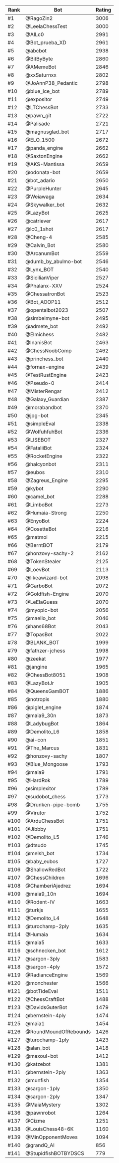 Rank|Bot|Rating
---|---|---
#1|@RagoZin2|3006
#2|@LeelaChessTest|3000
#3|@AILc0|2991
#4|@Bot_prueba_XD|2961
#5|@abcbot|2938
#6|@BitByByte|2860
#7|@AMemeBot|2846
#8|@xxSaturnxx|2802
#9|@JoAnnP38_Pedantic|2798
#10|@blue_ice_bot|2789
#11|@expositor|2749
#12|@LTChessBot|2733
#13|@pawn_git|2722
#14|@Palisade|2721
#15|@magnusglad_bot|2717
#16|@ELO_1500|2672
#17|@panda_engine|2662
#18|@SaxtonEngine|2662
#19|@AKS-Mantissa|2659
#20|@odonata-bot|2659
#21|@bot_adario|2650
#22|@PurpleHunter|2645
#23|@Weiawaga|2634
#24|@Skywalker_bot|2632
#25|@LazyBot|2625
#26|@catriever|2617
#27|@lc0_1shot|2617
#28|@Cheng-4|2585
#29|@Calvin_Bot|2580
#30|@ArcanumBot|2559
#31|@dumb_by_abulmo-bot|2546
#32|@Lynx_BOT|2540
#33|@SicilianViper|2527
#34|@Phalanx-XXV|2524
#35|@ChessatronBot|2523
#36|@Bot_AOOP11|2512
#37|@opentalbot2023|2507
#38|@simbelmyne-bot|2495
#39|@admete_bot|2492
#40|@Elmichess|2482
#41|@InanisBot|2463
#42|@ChessNoobComp|2462
#43|@princhess_bot|2440
#44|@fornax-engine|2439
#45|@TestRustEngine|2423
#46|@Pseudo-0|2414
#47|@MisterRengar|2412
#48|@Galaxy_Guardian|2387
#49|@morabandbot|2370
#50|@jpg-bot|2345
#51|@simpleEval|2338
#52|@WolfuhfuhBot|2336
#53|@LISEBOT|2327
#54|@FataliiBot|2324
#55|@RocketEngine|2322
#56|@halcyonbot|2311
#57|@eubos|2310
#58|@Zagreus_Engine|2295
#59|@kybot|2290
#60|@camel_bot|2288
#61|@LimboBot|2273
#62|@Humaia-Strong|2250
#63|@EnyoBot|2224
#64|@CosetteBot|2216
#65|@matmoi|2215
#66|@BerntBOT|2179
#67|@honzovy-sachy-2|2162
#68|@TokenStealer|2125
#69|@LoevBot|2113
#70|@likeawizard-bot|2098
#71|@GarboBot|2072
#72|@Goldfish-Engine|2070
#73|@LeElaGuess|2070
#74|@myopic-bot|2056
#75|@maello_bot|2046
#76|@hans68Bot|2043
#77|@TopasBot|2022
#78|@BLANK_BOT|1999
#79|@fathzer-jchess|1998
#80|@zeekat|1977
#81|@jangine|1965
#82|@ChessBot8051|1908
#83|@LazyBotJr|1905
#84|@QueensGamBOT|1886
#85|@notropis|1880
#86|@piglet_engine|1874
#87|@maia9_30n|1873
#88|@LadybugBot|1864
#89|@Demolito_L6|1858
#90|@ai-con|1851
#91|@The_Marcus|1831
#92|@honzovy-sachy|1807
#93|@Blue_Mongoose|1793
#94|@maia9|1791
#95|@HardRok|1789
#96|@simplexitor|1789
#97|@sudobot_chess|1773
#98|@Drunken-pipe-bomb|1755
#99|@Virutor|1752
#100|@ArduChessBot|1751
#101|@Jibbby|1751
#102|@Demolito_L5|1746
#103|@dtsudo|1745
#104|@melsh_bot|1734
#105|@baby_eubos|1727
#106|@ShallowRedBot|1722
#107|@ChessChildren|1696
#108|@ChamberiAjedrez|1694
#109|@maia9_10n|1694
#110|@Rodent-IV|1663
#111|@turkjs|1655
#112|@Demolito_L4|1648
#113|@turochamp-2ply|1635
#114|@Humaia|1634
#115|@maia5|1633
#116|@schnecken_bot|1612
#117|@sargon-3ply|1583
#118|@sargon-4ply|1572
#119|@RadianceEngine|1569
#120|@monchester|1566
#121|@botTideEval|1511
#122|@ChessCraftBot|1488
#123|@DavidsGuterBot|1479
#124|@bernstein-4ply|1474
#125|@maia1|1454
#126|@RoundMoundOfRebounds|1426
#127|@turochamp-1ply|1423
#128|@alan_bot|1418
#129|@maxoul-bot|1412
#130|@katzebot|1381
#131|@bernstein-2ply|1363
#132|@munfish|1354
#133|@sargon-1ply|1350
#134|@sargon-2ply|1347
#135|@MaiaMystery|1302
#136|@pawnrobot|1264
#137|@Cizme|1251
#138|@LouisChess48-6K|1160
#139|@MinOpponentMoves|1094
#140|@grandQ_AI|856
#141|@StupidfishBOTBYDSCS|779

